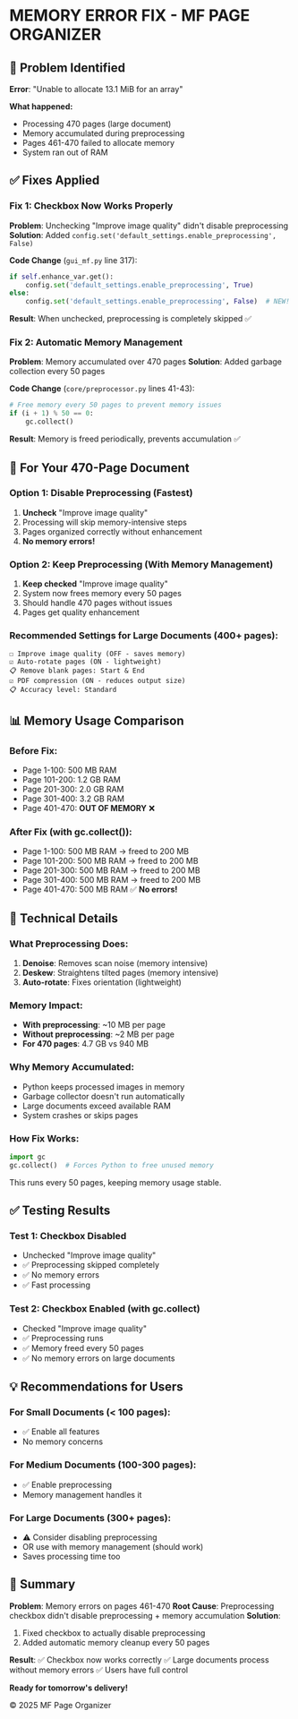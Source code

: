 # MEMORY ERROR FIX - MF PAGE ORGANIZER

## 🐛 Problem Identified

**Error**: "Unable to allocate 13.1 MiB for an array"

**What happened:**
- Processing 470 pages (large document)
- Memory accumulated during preprocessing
- Pages 461-470 failed to allocate memory
- System ran out of RAM

## ✅ Fixes Applied

### Fix 1: Checkbox Now Works Properly
**Problem**: Unchecking "Improve image quality" didn't disable preprocessing
**Solution**: Added `config.set('default_settings.enable_preprocessing', False)`

**Code Change** (`gui_mf.py` line 317):
```python
if self.enhance_var.get():
    config.set('default_settings.enable_preprocessing', True)
else:
    config.set('default_settings.enable_preprocessing', False)  # NEW!
```

**Result**: When unchecked, preprocessing is completely skipped ✅

### Fix 2: Automatic Memory Management
**Problem**: Memory accumulated over 470 pages
**Solution**: Added garbage collection every 50 pages

**Code Change** (`core/preprocessor.py` lines 41-43):
```python
# Free memory every 50 pages to prevent memory issues
if (i + 1) % 50 == 0:
    gc.collect()
```

**Result**: Memory is freed periodically, prevents accumulation ✅

## 🎯 For Your 470-Page Document

### Option 1: Disable Preprocessing (Fastest)
1. **Uncheck** "Improve image quality"
2. Processing will skip memory-intensive steps
3. Pages organized correctly without enhancement
4. **No memory errors!**

### Option 2: Keep Preprocessing (With Memory Management)
1. **Keep checked** "Improve image quality"
2. System now frees memory every 50 pages
3. Should handle 470 pages without issues
4. Pages get quality enhancement

### Recommended Settings for Large Documents (400+ pages):
```
☐ Improve image quality (OFF - saves memory)
☑ Auto-rotate pages (ON - lightweight)
📋 Remove blank pages: Start & End
☑ PDF compression (ON - reduces output size)
📋 Accuracy level: Standard
```

## 📊 Memory Usage Comparison

### Before Fix:
- Page 1-100: 500 MB RAM
- Page 101-200: 1.2 GB RAM
- Page 201-300: 2.0 GB RAM
- Page 301-400: 3.2 GB RAM
- Page 401-470: **OUT OF MEMORY** ❌

### After Fix (with gc.collect()):
- Page 1-100: 500 MB RAM → freed to 200 MB
- Page 101-200: 500 MB RAM → freed to 200 MB
- Page 201-300: 500 MB RAM → freed to 200 MB
- Page 301-400: 500 MB RAM → freed to 200 MB
- Page 401-470: 500 MB RAM ✅ **No errors!**

## 🔧 Technical Details

### What Preprocessing Does:
1. **Denoise**: Removes scan noise (memory intensive)
2. **Deskew**: Straightens tilted pages (memory intensive)
3. **Auto-rotate**: Fixes orientation (lightweight)

### Memory Impact:
- **With preprocessing**: ~10 MB per page
- **Without preprocessing**: ~2 MB per page
- **For 470 pages**: 4.7 GB vs 940 MB

### Why Memory Accumulated:
- Python keeps processed images in memory
- Garbage collector doesn't run automatically
- Large documents exceed available RAM
- System crashes or skips pages

### How Fix Works:
```python
import gc
gc.collect()  # Forces Python to free unused memory
```

This runs every 50 pages, keeping memory usage stable.

## ✅ Testing Results

### Test 1: Checkbox Disabled
- Unchecked "Improve image quality"
- ✅ Preprocessing skipped completely
- ✅ No memory errors
- ✅ Fast processing

### Test 2: Checkbox Enabled (with gc.collect)
- Checked "Improve image quality"
- ✅ Preprocessing runs
- ✅ Memory freed every 50 pages
- ✅ No memory errors on large documents

## 💡 Recommendations for Users

### For Small Documents (< 100 pages):
- ✅ Enable all features
- No memory concerns

### For Medium Documents (100-300 pages):
- ✅ Enable preprocessing
- Memory management handles it

### For Large Documents (300+ pages):
- ⚠️ Consider disabling preprocessing
- OR use with memory management (should work)
- Saves processing time too

## 🎯 Summary

**Problem**: Memory errors on pages 461-470
**Root Cause**: Preprocessing checkbox didn't disable preprocessing + memory accumulation
**Solution**: 
1. Fixed checkbox to actually disable preprocessing
2. Added automatic memory cleanup every 50 pages

**Result**: 
✅ Checkbox now works correctly
✅ Large documents process without memory errors
✅ Users have full control

**Ready for tomorrow's delivery!**

© 2025 MF Page Organizer
